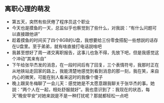 ## 离职心理的萌发
* 第五天，突然有些厌倦了程序员这个职业
* 今天也是摸鱼的一天，总监似乎也察觉到了些什么，对我説：“有什么问题可以直接跟他讲”
* 趁着摸鱼的时间买了四个8GB的U盘，我想要给三份零食搭配一些想説的话存在U盘里。至于弟弟，就有啥直接打电话説啥吧 
* 我甚至想好了周一递交离职报告，这事儿也急不得，先放下吧，但是我感觉这个冲动“其来有自”
* 下午给张华杰发的消息，在一段时间后有了回复，三个表情符号，我那时正在从地铁站走回家的路上，我能清楚地感觉到看到消息的那一刻，我在笑，来自内心的微笑，可能在别人看来这时的我像个傻子
* 晚上跟吴冬梅聊了一会儿天：感觉她是不太愿意跟我聊关于张华杰的事。她説：“两个人在一起，相处舒服就好”。我也意识到了：我现在的状态，每天“晚安早安”对她来説是不是一种打扰呢？那就都轻松一点吧


